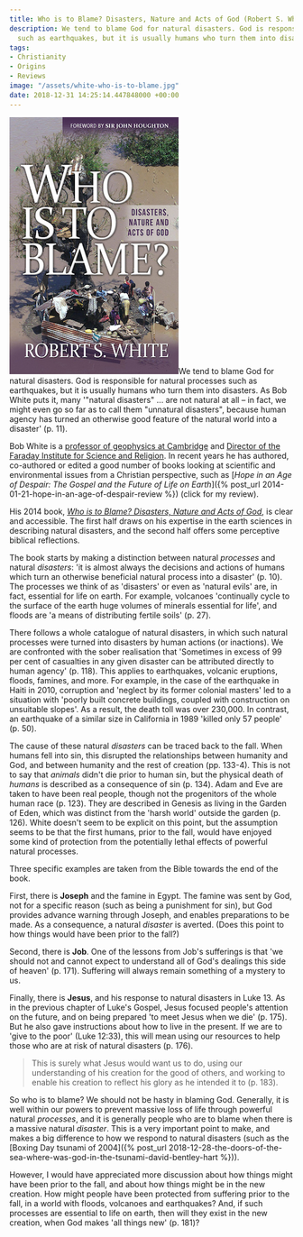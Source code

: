 ```yaml
---
title: Who is to Blame? Disasters, Nature and Acts of God (Robert S. White)
description: We tend to blame God for natural disasters. God is responsible for processes
  such as earthquakes, but it is usually humans who turn them into disasters.
tags:
- Christianity
- Origins
- Reviews
image: "/assets/white-who-is-to-blame.jpg"
date: 2018-12-31 14:25:14.447848000 +00:00
---
```

[<img alt="Who is to Blame? Disasters, Nature and Acts of God, by Robert S. White" src="/assets/white-who-is-to-blame.jpg" class="alignright" />](http://www.lionhudson.com/page/detail/Who-is-to-Blame/?K=9780857214737 "Who is to Blame? Disasters, Nature and Acts of God, by Robert S. White")We tend to blame God for natural disasters. God is responsible for natural processes such as earthquakes, but it is usually humans who turn them into disasters. As Bob White puts it, many '"natural disasters" ... are not natural at all &ndash; in fact, we might even go so far as to call them "unnatural disasters", because human agency has turned an otherwise good feature of the natural world into a disaster' (p. 11).

Bob White is a [professor of geophysics at Cambridge](https://www.esc.cam.ac.uk/directory/robert-white) and [Director of the Faraday Institute for Science and Religion](https://faraday-institute.org/Staff.php). In recent years he has authored, co-authored or edited a good number of books looking at scientific and environmental issues from a Christian perspective, such as [_Hope in an Age of Despair: The Gospel and the Future of Life on Earth_]({% post_url 2014-01-21-hope-in-an-age-of-despair-review %}) (click for my review).

His 2014 book, [_Who is to Blame? Disasters, Nature and Acts of God_](http://www.lionhudson.com/page/detail/Who-is-to-Blame/?K=9780857214737), is clear and accessible. The first half draws on his expertise in the earth sciences in describing natural disasters, and the second half offers some perceptive biblical reflections.

The book starts by making a distinction between natural _processes_ and natural _disasters_: 'it is almost always the decisions and actions of humans which turn an otherwise beneficial natural process into a disaster' (p. 10). The processes we think of as 'disasters' or even as 'natural evils' are, in fact, essential for life on earth. For example, volcanoes 'continually cycle to the surface of the earth huge volumes of minerals essential for life', and floods are 'a means of distributing fertile soils' (p. 27).

There follows a whole catalogue of natural disasters, in which such natural processes were turned into disasters by human actions (or inactions). We are confronted with the sober realisation that 'Sometimes in excess of 99 per cent of casualties in any given disaster can be attributed directly to human agency' (p. 118). This applies to earthquakes, volcanic eruptions, floods, famines, and more. For example, in the case of the earthquake in Haiti in 2010, corruption and 'neglect by its former colonial masters' led to a situation with 'poorly built concrete buildings, coupled with construction on unsuitable slopes'. As a result, the death toll was over 230,000. In contrast, an earthquake of a similar size in California in 1989 'killed only 57 people' (p. 50).

The cause of these natural _disasters_ can be traced back to the fall. When humans fell into sin, this disrupted the relationships between humanity and God, and between humanity and the rest of creation (pp. 133-4). This is not to say that _animals_ didn't die prior to human sin, but the physical death of _humans_ is described as a consequence of sin (p. 134). Adam and Eve are taken to have been real people, though not the progenitors of the whole human race (p. 123). They are described in Genesis as living in the Garden of Eden, which was distinct from the 'harsh world' outside the garden (p. 126). White doesn't seem to be explicit on this point, but the assumption seems to be that the first humans, prior to the fall, would have enjoyed some kind of protection from the potentially lethal effects of powerful natural processes.

Three specific examples are taken from the Bible towards the end of the book.

First, there is **Joseph** and the famine in Egypt. The famine was sent by God, not for a specific reason (such as being a punishment for sin), but God provides advance warning through Joseph, and enables preparations to be made. As a consequence, a natural _disaster_ is averted. (Does this point to how things would have been prior to the fall?)

Second, there is **Job**. One of the lessons from Job's sufferings is that 'we should not and cannot expect to understand all of God's dealings this side of heaven' (p. 171). Suffering will always remain something of a mystery to us.

Finally, there is **Jesus**, and his response to natural disasters in Luke 13. As in the previous chapter of Luke's Gospel, Jesus focused people's attention on the future, and on being prepared 'to meet Jesus when we die' (p. 175). But he also gave instructions about how to live in the present. If we are to 'give to the poor' (Luke 12:33), this will mean using our resources to help those who are at risk of natural disasters (p. 176).

> This is surely what Jesus would want us to do, using our understanding of his creation for the good of others, and working to enable his creation to reflect his glory as he intended it to (p. 183).

So who is to blame? We should not be hasty in blaming God. Generally, it is well within our powers to prevent massive loss of life through powerful natural _processes_, and it is generally people who are to blame when there is a massive natural _disaster_. This is a very important point to make, and makes a big difference to how we respond to natural disasters (such as the [Boxing Day tsunami of 2004]({% post_url 2018-12-28-the-doors-of-the-sea-where-was-god-in-the-tsunami-david-bentley-hart %})).

However, I would have appreciated more discussion about how things might have been prior to the fall, and about how things might be in the new creation. How might people have been protected from suffering prior to the fall, in a world with floods, volcanoes and earthquakes? And, if such processes are essential to life on earth, then will they exist in the new creation, when God makes 'all things new' (p. 181)?
